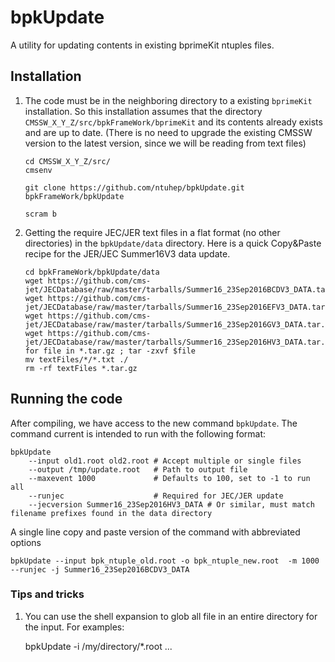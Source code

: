 # bpkUpdate

A utility for updating contents in existing bprimeKit ntuples files.

## Installation

1. The code must be in the neighboring directory to a existing `bprimeKit` installation. So this installation assumes that the directory `CMSSW_X_Y_Z/src/bpkFrameWork/bprimeKit` and its contents already exists and are up to date. (There is no need to upgrade the existing CMSSW version to the latest version, since we will be reading from text files)

       cd CMSSW_X_Y_Z/src/
       cmsenv

       git clone https://github.com/ntuhep/bpkUpdate.git bpkFrameWork/bpkUpdate

       scram b

2. Getting the require JEC/JER text files in a flat format (no other directories) in the `bpkUpdate/data` directory. Here is a quick Copy&Paste recipe for the JER/JEC Summer16V3 data update.

       cd bpkFrameWork/bpkUpdate/data
       wget https://github.com/cms-jet/JECDatabase/raw/master/tarballs/Summer16_23Sep2016BCDV3_DATA.tar.gz
       wget https://github.com/cms-jet/JECDatabase/raw/master/tarballs/Summer16_23Sep2016EFV3_DATA.tar.gz
       wget https://github.com/cms-jet/JECDatabase/raw/master/tarballs/Summer16_23Sep2016GV3_DATA.tar.gz
       wget https://github.com/cms-jet/JECDatabase/raw/master/tarballs/Summer16_23Sep2016HV3_DATA.tar.gz
       for file in *.tar.gz ; tar -zxvf $file
       mv textFiles/*/*.txt ./
       rm -rf textFiles *.tar.gz


## Running the code
After compiling, we have access to the new command `bpkUpdate`. The command current is intended to run with the following format:
```
bpkUpdate
    --input old1.root old2.root # Accept multiple or single files
    --output /tmp/update.root   # Path to output file
    --maxevent 1000             # Defaults to 100, set to -1 to run all
    --runjec                    # Required for JEC/JER update
    --jecversion Summer16_23Sep2016HV3_DATA # Or similar, must match filename prefixes found in the data directory
```
A single line copy and paste version of the command with abbreviated options
```
bpkUpdate --input bpk_ntuple_old.root -o bpk_ntuple_new.root  -m 1000  --runjec -j Summer16_23Sep2016BCDV3_DATA
```

### Tips and tricks
1. You can use the shell expansion to glob all file in an entire directory for the input. For examples:

      bpkUpdate -i /my/directory/*.root ...
